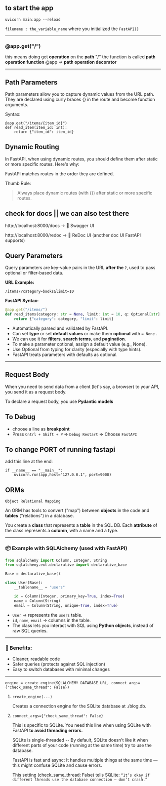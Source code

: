 ## to start the app

```
uvicorn main:app --reload
```

`filename : the_variable_name` where you initialized the `FastAPI()`

---

### @app.get("/")
this means doing get **operation** on the **path** "/"
the function is called **path operation function** 
@app => **path operation decorator**


---

## Path Parameters
Path parameters allow you to capture dynamic values from the URL path. They are declared using curly braces {} in the route and become function arguments.

Syntax:
```
@app.get("/items/{item_id}")
def read_item(item_id: int):
    return {"item_id": item_id}
```

## Dynamic Routing
In FastAPI, when using dynamic routes, you should define them after static or more specific routes. Here's why:

FastAPI matches routes in the order they are defined.

Thumb Rule:
> Always place dynamic routes (with {}) after static or more specific routes.


## check for docs || we can also test there

http://localhost:8000/docs → 🚀 Swagger UI

http://localhost:8000/redoc → 📘 ReDoc UI (another doc UI FastAPI supports)

## Query Parameters

Query parameters are key-value pairs in the URL **after the `?`**, used to pass optional or filter-based data.

**URL Example:**

```
/items/?category=books&limit=10
```

**FastAPI Syntax:**

```python
@app.get("/items/")
def read_items(category: str = None, limit: int = 10, q: Optional[str] = None):
    return {"category": category, "limit": limit}
```

* Automatically parsed and validated by FastAPI.
* Can set **type** or set **default values** or make them **optional** with `= None` .
* We can use it for **filters**, **search terms**, and **pagination**.
* To make a parameter optional, assign a default value (e.g., None).
* Use Optional from typing for clarity (especially with type hints).
* FastAPI treats parameters with defaults as optional.

---

## Request Body

When you need to send data from a client (let's say, a browser) to your API, you send it as a request body.

To declare a request body, you use **Pydantic models**

## To Debug

- choose a line as **breakpoint**
- Press `Cntrl + Shift + P` => `Debug Restart` => Choose `FastAPI`

## To change PORT of running fastapi

add this line at the end:

```
if __name__ == "__main__":
    uvicorn.run(app,host="127.0.0.1", port=9000)
```

## ORMs

`Object Relational Mapping`

An ORM has tools to convert ("map") between **objects** in the code and **tables** ("relations") in a database.


You create a **class** that represents a **table** in the SQL DB.
Each **attribute** of the class represents a **column**, with a name and a type.

---

### 📦 Example with SQLAlchemy (used with FastAPI)

```python
from sqlalchemy import Column, Integer, String
from sqlalchemy.ext.declarative import declarative_base

Base = declarative_base()

class User(Base):
    __tablename__ = "users"

    id = Column(Integer, primary_key=True, index=True)
    name = Column(String)
    email = Column(String, unique=True, index=True)
```

* `User` → represents the `users` table.
* `id`, `name`, `email` → columns in the table.
* The class lets you interact with SQL using **Python objects**, instead of raw SQL queries.

---

### 🧠 Benefits:

* Cleaner, readable code
* Safer queries (protects against SQL injection)
* Easy to switch databases with minimal changes

---

```
engine = create_engine(SQLALCHEMY_DATABASE_URL, connect_args={"check_same_thread": False})
```

1. `create_engine(...)`

    Creates a connection engine for the SQLite database at ./blog.db.

2. `connect_args={"check_same_thread": False}`

    This is specific to SQLite. You need this line when using SQLite with FastAPI **to avoid threading errors.**

    SQLite is single-threaded -- By default, SQLite doesn't like it when different parts of your code (running at the same time) try to use the database.

    FastAPI is fast and async: It handles multiple things at the same time — this might confuse SQLite and cause errors.

    This setting (check_same_thread: False) tells SQLite:
        `“It’s okay if different threads use the database connection — don’t crash.”`
    